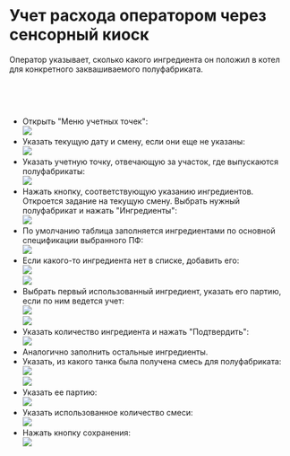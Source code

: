 # Учет расхода оператором через сенсорный киоск


Оператор указывает, сколько какого ингредиента он положил в котел для
конкретного заквашиваемого полуфабриката.

 

 

-   Открыть "Меню учетных точек":  
![](ByOperator.assets/drex_uchet_raskhoda_syrodelom_cherez_sensornyj_kiosk_custom.png)
-   Указать текущую дату и смену, если они еще не указаны:  
![](ByOperator.assets/drex_uchet_raskhoda_syrodelom_cherez_sensornyj_kiosk_custom_2.png)
-   Указать учетную точку, отвечающую за участок, где выпускаются полуфабрикаты:  
![](ByOperator.assets/drex_uchet_raskhoda_syrodelom_cherez_sensornyj_kiosk_custom_3.png)
-   Нажать кнопку, соответствующую указанию ингредиентов. Откроется
    задание на текущую смену. Выбрать нужный полуфабрикат и нажать
    "Ингредиенты":  
![](ByOperator.assets/drex_uchet_raskhoda_syrodelom_cherez_sensornyj_kiosk_custom_4.png)
-   По умолчанию таблица заполняется ингредиентами по основной
    спецификации выбранного ПФ:  
![](ByOperator.assets/drex_uchet_raskhoda_syrodelom_cherez_sensornyj_kiosk_custom_5.png)
-   Если какого-то ингредиента нет в списке, добавить его:  
![](ByOperator.assets/drex_uchet_raskhoda_syrodelom_cherez_sensornyj_kiosk_custom_6.png)  
![](ByOperator.assets/drex_uchet_raskhoda_syrodelom_cherez_sensornyj_kiosk_custom_7.png)
-   Выбрать первый использованный ингредиент, указать его партию, если по ним ведется учет:  
![](ByOperator.assets/drex_uchet_raskhoda_syrodelom_cherez_sensornyj_kiosk_custom_8.png)  
![](ByOperator.assets/drex_uchet_raskhoda_syrodelom_cherez_sensornyj_kiosk_custom_9.png)
-   Указать количество ингредиента и нажать "Подтвердить":  
![](ByOperator.assets/drex_uchet_raskhoda_syrodelom_cherez_sensornyj_kiosk_custom_10.png)
-   Аналогично заполнить остальные ингредиенты. 
-   Указать, из какого танка была получена смесь для полуфабриката:  
![](ByOperator.assets/drex_uchet_raskhoda_syrodelom_cherez_sensornyj_kiosk_custom_11.png)  
![](ByOperator.assets/drex_uchet_raskhoda_syrodelom_cherez_sensornyj_kiosk_custom_12.png)
-   Указать ее партию:  
![](ByOperator.assets/drex_uchet_raskhoda_syrodelom_cherez_sensornyj_kiosk_custom_13.png)
-   Указать использованное количество смеси:  
![](ByOperator.assets/drex_uchet_raskhoda_syrodelom_cherez_sensornyj_kiosk_custom_14.png)
-   Нажать кнопку сохранения:  
![](ByOperator.assets/drex_uchet_raskhoda_syrodelom_cherez_sensornyj_kiosk_custom_15.png)